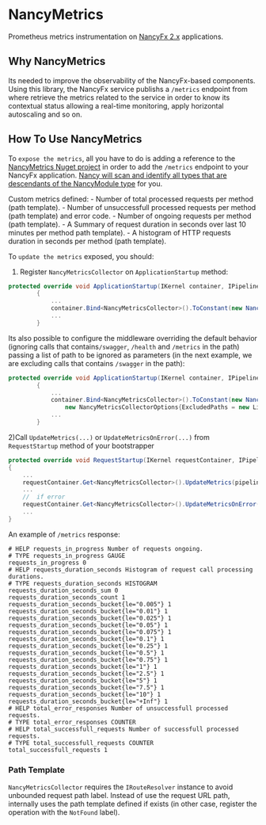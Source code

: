 # NancyMetrics

Prometheus metrics instrumentation on [NancyFx 2.x](http://nancyfx.org/) applications.

## Why NancyMetrics

Its needed to improve the observability of the NancyFx-based components.
Using this library, the NancyFx service publishs a `/metrics` endpoint from where retrieve the metrics related to the service in order to know its contextual status allowing a real-time monitoring, apply horizontal autoscaling and so on.

## How To Use NancyMetrics

To `expose the metrics`, all you have to do is adding a reference to the [NancyMetrics Nuget project](https://www.nuget.org/packages/NancyMetrics) in order to add the `/metrics` endpoint to your NancyFx application. [Nancy will scan and identify all types that are descendants of the NancyModule type](https://github.com/NancyFx/Nancy/wiki/Exploring-the-nancy-module "Modules are globally discovered") for you.

Custom metrics defined:
    - Number of total processed requests per method (path template).
    - Number of unsuccessfull processed requests per method (path template) and error code.
    - Number of ongoing requests per method (path template).
    - A Summary of request duration in seconds over last 10 minutes per method path template).
    - A histogram of HTTP requests duration in seconds per method (path template).

To `update the metrics` exposed, you should:

1) Register `NancyMetricsCollector` on `ApplicationStartup` method:

```csharp
protected override void ApplicationStartup(IKernel container, IPipelines pipelines)
        {
            ...
            container.Bind<NancyMetricsCollector>().ToConstant(new NancyMetricsCollector(container.Get<IRouteResolver>()));
            ...
        }
```

Its also possible to configure the middleware overriding the default behavior (ignoring calls that contains`/swagger`, `/health` and `/metrics` in the path) passing a list of path to be ignored as parameters (in the next example, we are excluding calls that contains `/swagger` in the path):

```csharp
protected override void ApplicationStartup(IKernel container, IPipelines pipelines)
        {
            ...
            container.Bind<NancyMetricsCollector>().ToConstant(new NancyMetricsCollector(container.Get<IRouteResolver>()),
                new NancyMetricsCollectorOptions{ExcludedPaths = new List<string>{"/swagger"}});
            ...
        }
```

2)Call `UpdateMetrics(...)` or `UpdateMetricsOnError(...)` from  `RequestStartup` method of your bootstrapper

```csharp
protected override void RequestStartup(IKernel requestContainer, IPipelines pipelines, NancyContext context)
{
    ...
    requestContainer.Get<NancyMetricsCollector>().UpdateMetrics(pipelines, context);
    ...
    //  if error
    requestContainer.Get<NancyMetricsCollector>().UpdateMetricsOnError(pipelines, context);
    ...
}
```

An example of `/metrics` response:

```text
# HELP requests_in_progress Number of requests ongoing.
# TYPE requests_in_progress GAUGE
requests_in_progress 0
# HELP requests_duration_seconds Histogram of request call processing durations.
# TYPE requests_duration_seconds HISTOGRAM
requests_duration_seconds_sum 0
requests_duration_seconds_count 1
requests_duration_seconds_bucket{le="0.005"} 1
requests_duration_seconds_bucket{le="0.01"} 1
requests_duration_seconds_bucket{le="0.025"} 1
requests_duration_seconds_bucket{le="0.05"} 1
requests_duration_seconds_bucket{le="0.075"} 1
requests_duration_seconds_bucket{le="0.1"} 1
requests_duration_seconds_bucket{le="0.25"} 1
requests_duration_seconds_bucket{le="0.5"} 1
requests_duration_seconds_bucket{le="0.75"} 1
requests_duration_seconds_bucket{le="1"} 1
requests_duration_seconds_bucket{le="2.5"} 1
requests_duration_seconds_bucket{le="5"} 1
requests_duration_seconds_bucket{le="7.5"} 1
requests_duration_seconds_bucket{le="10"} 1
requests_duration_seconds_bucket{le="+Inf"} 1
# HELP total_error_responses Number of unsuccessfull processed requests.
# TYPE total_error_responses COUNTER
# HELP total_successfull_requests Number of successfull processed requests.
# TYPE total_successfull_requests COUNTER
total_successfull_requests 1
```

### Path Template

`NancyMetricsCollector` requires the `IRouteResolver` instance to avoid unbounded request path label.
Instead of use the request URL path, internally uses the path template defined if exists (in other case, register the operation with the `NotFound` label).
